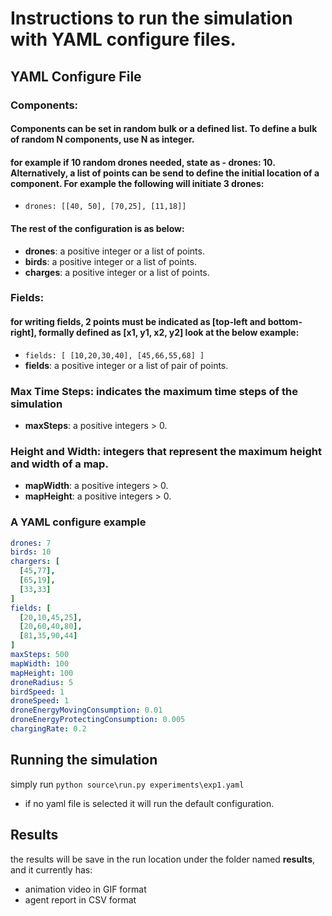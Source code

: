 # Instructions to run the simulation with YAML configure files.
## YAML Configure File


### __Components__:
#### Components can be set in random bulk or a defined list. To define a bulk of random N components, use N as integer.
#### for example if 10 random drones needed, state as - drones: 10. Alternatively, a list of points can be send to define the initial location of a component. For example the following will initiate 3 drones:
* `drones: [[40, 50], [70,25], [11,18]]`

#### The rest of the configuration is as below:
* __drones__: a positive integer or a list of points.
* __birds__: a positive integer or a list of points.
* __charges__: a positive integer or a list of points.

### __Fields__:
#### for writing fields, 2 points must be indicated as [top-left and bottom-right], formally defined as [x1, y1, x2, y2] look at the below example:
* `fields: [ [10,20,30,40], [45,66,55,68] ]`
* __fields__:  a positive integer or a list of pair of points.

### __Max Time Steps__: indicates the maximum time steps of the simulation
* __maxSteps__: a positive integers > 0.

### __Height and Width__: integers that represent the maximum height and width of a map.
* __mapWidth__: a positive integers > 0.
* __mapHeight__: a positive integers > 0.

### A YAML configure example
```yaml
drones: 7
birds: 10
chargers: [
  [45,77],
  [65,19],
  [33,33]
]
fields: [
  [20,10,45,25],
  [20,60,40,80],
  [81,35,90,44]
]
maxSteps: 500
mapWidth: 100
mapHeight: 100
droneRadius: 5
birdSpeed: 1 
droneSpeed: 1
droneEnergyMovingConsumption: 0.01
droneEnergyProtectingConsumption: 0.005
chargingRate: 0.2

```
## Running the simulation
simply run `python source\run.py experiments\exp1.yaml`
* if no yaml file is selected it will run the default configuration.


## Results
the results will be save in the run location under the folder named __results__, and it currently has:
* animation video in GIF format
* agent report in CSV format
